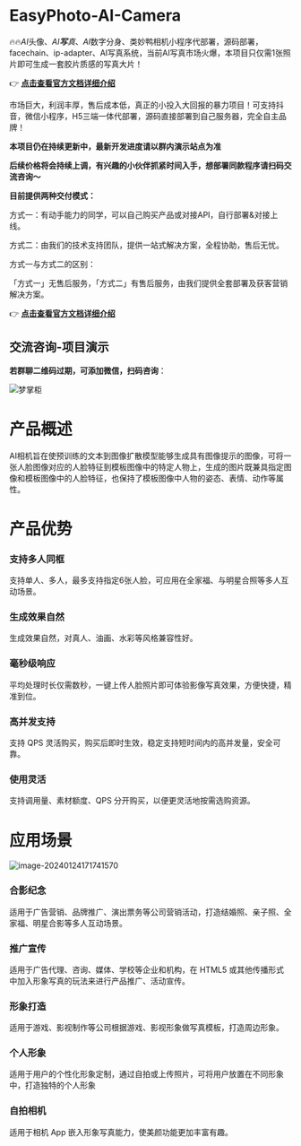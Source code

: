 # EasyPhoto-AI-Camera
🔥🔥*AI*头像、*AI**写**真*、*AI*数字分身、类妙鸭相机小程序代部署，源码部署，facechain、ip-adapter、AI写真系统，当前AI写真市场火爆，本项目只仅需1张照片即可生成一套胶片质感的写真大片！

👉 **[点击查看官方文档详细介绍](https://apifox.com/apidoc/shared-8da75c87-bd4c-410e-9e23-9d9d6c69a43f/doc-3642941)**

市场巨大，利润丰厚，售后成本低，真正的小投入大回报的暴力项目！可支持抖音，微信小程序，H5三端一体代部署，源码直接部署到自己服务器，完全自主品牌！

**本项目仍在持续更新中，最新开发进度请以群内演示站点为准**

**后续价格将会持续上调，有兴趣的小伙伴抓紧时间入手，想部署同款程序请扫码交流咨询～**

**目前提供两种交付模式：**

方式一：有动手能力的同学，可以自己购买产品或对接API，自行部署&对接上线。

方式二：由我们的技术支持团队，提供一站式解决方案，全程协助，售后无忧。

方式一与方式二的区别：

「方式一」无售后服务，「方式二」有售后服务，由我们提供全套部署及获客营销解决方案。

👉 **[点击查看官方文档详细介绍](https://apifox.com/apidoc/shared-8da75c87-bd4c-410e-9e23-9d9d6c69a43f/doc-3642941)**

## 交流咨询-项目演示

**若群聊二维码过期，可添加微信，扫码咨询**：

![梦掌柜](https://qyncdn.heipig.com/zhisui-public/%E6%A2%A6%E6%8E%8C%E6%9F%9C.jpg)

# 产品概述

AI相机旨在使预训练的文本到图像扩散模型能够生成具有图像提示的图像，可将一张人脸图像对应的人脸特征到模板图像中的特定人物上，生成的图片既兼具指定图像和模板图像中的人脸特征，也保持了模板图像中人物的姿态、表情、动作等属性。


# 产品优势

### 支持多人同框

支持单人、多人，最多支持指定6张人脸，可应用在全家福、与明星合照等多人互动场景。

### 生成效果自然

生成效果自然，对真人、油画、水彩等风格兼容性好。

### 毫秒级响应

平均处理时长仅需数秒，一键上传人脸照片即可体验影像写真效果，方便快捷，精准到位。

### 高并发支持

支持 QPS 灵活购买，购买后即时生效，稳定支持短时间内的高并发量，安全可靠。

### 使用灵活

支持调用量、素材额度、QPS 分开购买，以便更灵活地按需选购资源。

# 应用场景
![image-20240124171741570](https://qyncdn.heipig.com/zhisui-public/image-20240124171741570.png)

### 合影纪念

适用于广告营销、品牌推广、演出票务等公司营销活动，打造结婚照、亲子照、全家福、明星合影等多人互动场景。

### 推广宣传

适用于广告代理、咨询、媒体、学校等企业和机构，在 HTML5 或其他传播形式中加入形象写真的玩法来进行产品推广、活动宣传。

### 形象打造

适用于游戏、影视制作等公司根据游戏、影视形象做写真模板，打造周边形象。

### 个人形象

适用于用户的个性化形象定制，通过自拍或上传照片，可将用户放置在不同形象中，打造独特的个人形象

### 自拍相机

适用于相机 App 嵌入形象写真能力，使美颜功能更加丰富有趣。

